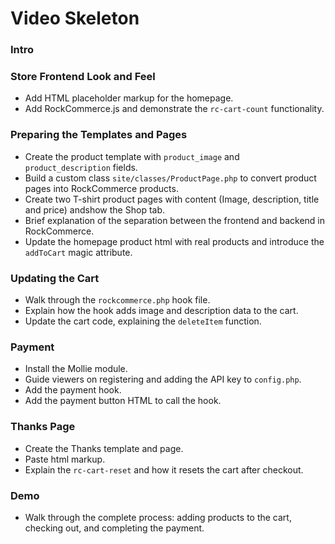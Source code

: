 # Video Skeleton

### **Intro**

### **Store Frontend Look and Feel**
- Add HTML placeholder markup for the homepage.
- Add RockCommerce.js and demonstrate the `rc-cart-count` functionality.

### **Preparing the Templates and Pages**
- Create the product template with `product_image` and `product_description` fields.
- Build a custom class `site/classes/ProductPage.php` to convert product pages into RockCommerce products.
- Create two T-shirt product pages with content (Image, description, title and price) andshow the Shop tab.
- Brief explanation of the separation between the frontend and backend in RockCommerce.
- Update the homepage product html with real products and introduce the `addToCart` magic attribute.

### **Updating the Cart**
- Walk through the `rockcommerce.php` hook file.
- Explain how the hook adds image and description data to the cart.
- Update the cart code, explaining the `deleteItem` function.

### **Payment**
- Install the Mollie module.
- Guide viewers on registering and adding the API key to `config.php`.
- Add the payment hook.
- Add the payment button HTML to call the hook.

### **Thanks Page**
- Create the Thanks template and page.
- Paste html markup.
- Explain the `rc-cart-reset` and how it resets the cart after checkout.

### **Demo**
- Walk through the complete process: adding products to the cart, checking out, and completing the payment.
